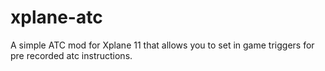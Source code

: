 # xplane-atc
A simple ATC mod for Xplane 11 that allows you to set in game triggers for pre recorded atc instructions.
